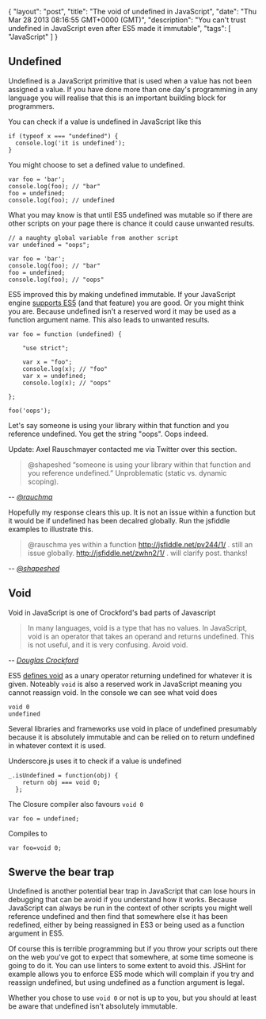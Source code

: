 {
  "layout": "post",
  "title": "The void of undefined in JavaScript",
  "date": "Thu Mar 28 2013 08:16:55 GMT+0000 (GMT)",
  "description": "You can't trust undefined in JavaScript even after ES5 made it immutable",
  "tags": [
    "JavaScript"
  ]
}

## Undefined 

Undefined is a JavaScript primitive that is used when a value has not been assigned a value. If you have done more than one day's programming in any language you will realise that this is an important building block for programmers.

You can check if a value is undefined in JavaScript like this 

    if (typeof x === "undefined") { 
      console.log('it is undefined'); 
    }

You might choose to set a defined value to undefined.

    var foo = 'bar';
    console.log(foo); // "bar"
    foo = undefined;
    console.log(foo); // undefined

What you may know is that until ES5 undefined was mutable so if there are other scripts on your page there is chance it could cause unwanted results.

    // a naughty global variable from another script
    var undefined = "oops";

    var foo = 'bar';
    console.log(foo); // "bar"
    foo = undefined;
    console.log(foo); // "oops"

ES5 improved this by making undefined immutable. If your JavaScript engine [supports ES5][4] (and that feature) you are good. Or you might think you are. Because undefined isn't a reserved word it may be used as a function argument name. This also leads to unwanted results.

    var foo = function (undefined) {

        "use strict";

        var x = "foo";
        console.log(x); // "foo"
        var x = undefined;
        console.log(x); // "oops"

    };

    foo('oops');

Let's say someone is using your library within that function and you reference undefined. You get the string "oops". Oops indeed.

Update: Axel Rauschmayer contacted me via Twitter over this section.

> @shapeshed “someone is using your library within that function and you reference undefined.” Unproblematic (static vs. dynamic scoping).

-- <cite>[@rauchma][5]</cite>

Hopefully my response clears this up. It is not an issue within a function but it would be if undefined has been decalred globally. Run the jsfiddle examples to illustrate this.

> @rauschma yes within a function http://jsfiddle.net/pv244/1/ . still an issue globally. http://jsfiddle.net/zwhn2/1/ . will clarify post. thanks!

-- <cite>[@shapeshed][6]</cite>

## Void

Void in JavaScript is one of Crockford's bad parts of Javascript 

> In many languages, void is a type that has no values. In JavaScript, void is an operator that takes an operand and returns undefined. This is not useful, and it is very confusing. Avoid void.

-- <cite>[Douglas Crockford][1]</cite>

ES5 [defines void][2] as a unary operator returning undefined for whatever it is given. Noteably `void` is also a reserved work in JavaScript meaning you cannot reassign void. In the console we can see what void does

    void 0
    undefined

Several libraries and frameworks use void in place of undefined presumably because it is absolutely immutable and can be relied on to return undefined in whatever context it is used.

Underscore.js uses it to check if a value is undefined

    _.isUndefined = function(obj) {
        return obj === void 0;
      };

The Closure compiler also favours `void 0`

    var foo = undefined;

Compiles to

    var foo=void 0;

## Swerve the bear trap

Undefined is another potential bear trap in JavaScript that can lose hours in debugging that can be avoid if you understand how it works. Because JavaScript can always be run in the context of other scripts you might well reference undefined and then find that somewhere else it has been redefined, either by being reassigned in ES3 or being used as a function argument in ES5. 

Of course this is terrible programming but if you throw your scripts out there on the web you've got to expect that somewhere, at some time someone is going to do it. You can use linters to some extent to avoid this. JSHint for example allows you to enforce ES5 mode which will complain if you try and reassign undefined, but using undefined as a function argument is legal. 

Whether you chose to use `void 0` or not is up to you, but you should at least be aware that undefined isn't absolutely immutable. 

[1]: http://oreilly.com/javascript/excerpts/javascript-good-parts/bad-parts.html
[2]: http://es5.github.com/#x11.4.2
[3]: http://javascriptweblog.wordpress.com/2010/08/16/understanding-undefined-and-preventing-referenceerrors/
[4]: http://kangax.github.com/es5-compat-table/
[5]: https://twitter.com/rauschma/status/395301555592634368
[6]: https://twitter.com/shapeshed/status/395484711729889280
